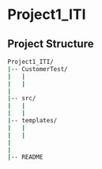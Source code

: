 # Project1_ITI

## Project Structure 
```bash
Project1_ITI/
|-- CustomerTest/
|   |
|   |
|
|-- src/
|   |
|   |
|-- templates/
|   |
|   |
|  
|  
|-- README
```
